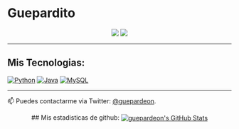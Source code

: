 # Guepardito


<p align="center">
    <a href="https://twitter.com/guepardeon"><img src="https://img.shields.io/twitter/follow/guepardeon?style=for-the-badge&logo=twitter&logoColor=ffffff&labelColor=1a1a1a&color=bf91f3"></a>
    <a href="https://github.com/guepardito"><img src="https://img.shields.io/github/followers/guepardito?style=for-the-badge&logo=github&logoColor=ffffff&labelColor=1a1a1a&color=bf91f3"></a>
</p>

---

## Mis Tecnologias:

[![Python](https://img.shields.io/badge/Python-yellow?style=for-the-badge&logo=python&logoColor=white&labelColor=101010)]()
[![Java](https://img.shields.io/badge/Java-007396?style=for-the-badge&logo=java&logoColor=white&labelColor=101010)]()
[![MySQL](https://img.shields.io/badge/MySQL-4479A1?style=for-the-badge&logo=mysql&logoColor=white&labelColor=101010)]()

---

📫 Puedes contactarme via Twitter: [@guepardeon](https://twitter.com/guepardeon).  



<p align="center">
## Mis estadisticas de github:

<a href="https://github.com/guepardito/guepardito">      
  <img align="center" src="https://github-readme-stats.vercel.app/api?username=guepardito&show_icons=true&theme=tokyonight&hide=contribs&count_private=true&line_height=32" alt="guepardeon's GitHub Stats" />
</a>

</p>
